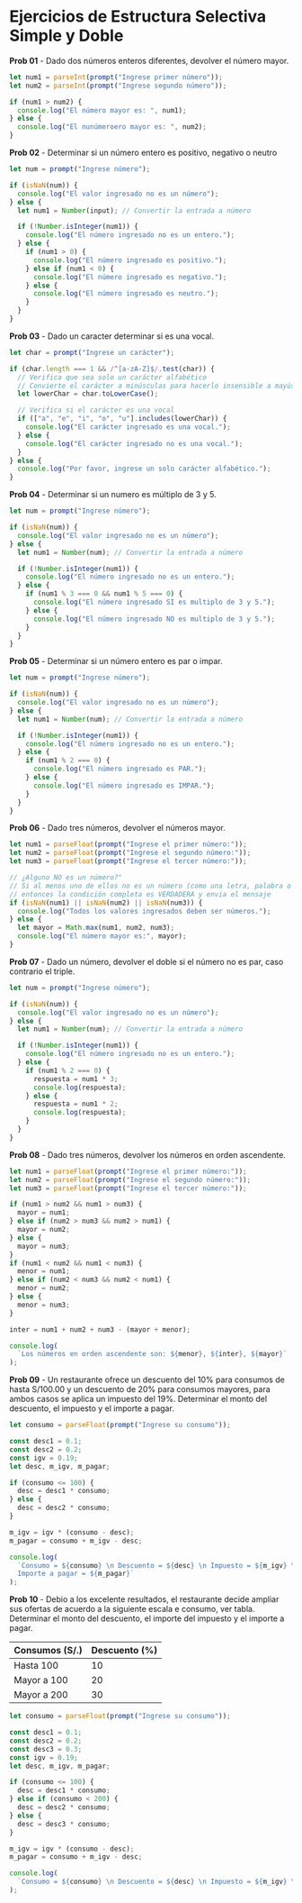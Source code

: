 # Ejercicios de Estructura Selectiva Simple y Doble

**Prob 01** - Dado dos números enteros diferentes, devolver el número mayor.

```javascript
let num1 = parseInt(prompt("Ingrese primer número"));
let num2 = parseInt(prompt("Ingrese segundo número"));

if (num1 > num2) {
  console.log("El número mayor es: ", num1);
} else {
  console.log("El nunúmeroero mayor es: ", num2);
}
```

**Prob 02** - Determinar si un número entero es positivo, negativo o neutro

```javascript
let num = prompt("Ingrese número");

if (isNaN(num)) {
  console.log("El valor ingresado no es un número");
} else {
  let num1 = Number(input); // Convertir la entrada a número

  if (!Number.isInteger(num1)) {
    console.log("El número ingresado no es un entero.");
  } else {
    if (num1 > 0) {
      console.log("El número ingresado es positivo.");
    } else if (num1 < 0) {
      console.log("El número ingresado es negativo.");
    } else {
      console.log("El número ingresado es neutro.");
    }
  }
}
```

**Prob 03** - Dado un caracter determinar si es una vocal.

```javascript
let char = prompt("Ingrese un carácter");

if (char.length === 1 && /^[a-zA-Z]$/.test(char)) {
  // Verifica que sea solo un carácter alfabético
  // Convierte el carácter a minúsculas para hacerlo insensible a mayúsculas
  let lowerChar = char.toLowerCase();

  // Verifica si el carácter es una vocal
  if (["a", "e", "i", "o", "u"].includes(lowerChar)) {
    console.log("El carácter ingresado es una vocal.");
  } else {
    console.log("El carácter ingresado no es una vocal.");
  }
} else {
  console.log("Por favor, ingrese un solo carácter alfabético.");
}
```

**Prob 04** - Determinar si un numero es múltiplo de 3 y 5.

```javascript
let num = prompt("Ingrese número");

if (isNaN(num)) {
  console.log("El valor ingresado no es un número");
} else {
  let num1 = Number(num); // Convertir la entrada a número

  if (!Number.isInteger(num1)) {
    console.log("El número ingresado no es un entero.");
  } else {
    if (num1 % 3 === 0 && num1 % 5 === 0) {
      console.log("El número ingresado SI es multiplo de 3 y 5.");
    } else {
      console.log("El número ingresado NO es multiplo de 3 y 5.");
    }
  }
}
```

**Prob 05** - Determinar si un número entero es par o impar.

```javascript
let num = prompt("Ingrese número");

if (isNaN(num)) {
  console.log("El valor ingresado no es un número");
} else {
  let num1 = Number(num); // Convertir la entrada a número

  if (!Number.isInteger(num1)) {
    console.log("El número ingresado no es un entero.");
  } else {
    if (num1 % 2 === 0) {
      console.log("El número ingresado es PAR.");
    } else {
      console.log("El número ingresado es IMPAR.");
    }
  }
}
```

**Prob 06** - Dado tres números, devolver el números mayor.

```javascript
let num1 = parseFloat(prompt("Ingrese el primer número:"));
let num2 = parseFloat(prompt("Ingrese el segundo número:"));
let num3 = parseFloat(prompt("Ingrese el tercer número:"));

// ¿Alguno NO es un número?"
// Si al menos uno de ellos no es un número (como una letra, palabra o símbolo),
// entonces la condición completa es VERDADERA y envia el mensaje
if (isNaN(num1) || isNaN(num2) || isNaN(num3)) {
  console.log("Todos los valores ingresados deben ser números.");
} else {
  let mayor = Math.max(num1, num2, num3);
  console.log("El número mayor es:", mayor);
}
```

**Prob 07** - Dado un número, devolver el doble si el número no es par, caso contrario el triple.

```javascript
let num = prompt("Ingrese número");

if (isNaN(num)) {
  console.log("El valor ingresado no es un número");
} else {
  let num1 = Number(num); // Convertir la entrada a número

  if (!Number.isInteger(num1)) {
    console.log("El número ingresado no es un entero.");
  } else {
    if (num1 % 2 === 0) {
      respuesta = num1 * 3;
      console.log(respuesta);
    } else {
      respuesta = num1 * 2;
      console.log(respuesta);
    }
  }
}
```

**Prob 08** - Dado tres números, devolver los números en orden ascendente.

```javascript
let num1 = parseFloat(prompt("Ingrese el primer número:"));
let num2 = parseFloat(prompt("Ingrese el segundo número:"));
let num3 = parseFloat(prompt("Ingrese el tercer número:"));

if (num1 > num2 && num1 > num3) {
  mayor = num1;
} else if (num2 > num3 && num2 > num1) {
  mayor = num2;
} else {
  mayor = num3;
}
if (num1 < num2 && num1 < num3) {
  menor = num1;
} else if (num2 < num3 && num2 < num1) {
  menor = num2;
} else {
  menor = num3;
}

inter = num1 + num2 + num3 - (mayor + menor);

console.log(
  `Los números en orden ascendente son: ${menor}, ${inter}, ${mayor}`
);
```

**Prob 09** - Un restaurante ofrece un descuento del 10% para consumos de hasta S/100.00 y un descuento de 20% para consumos mayores, para ambos casos se aplica un impuesto del 19%. Determinar el monto del descuento, el impuesto y el importe a pagar.

```javascript
let consumo = parseFloat(prompt("Ingrese su consumo"));

const desc1 = 0.1;
const desc2 = 0.2;
const igv = 0.19;
let desc, m_igv, m_pagar;

if (consumo <= 100) {
  desc = desc1 * consumo;
} else {
  desc = desc2 * consumo;
}

m_igv = igv * (consumo - desc);
m_pagar = consumo + m_igv - desc;

console.log(
  `Consumo = ${consumo} \n Descuento = ${desc} \n Impuesto = ${m_igv} \n
  Importe a pagar = ${m_pagar}`
);
```

**Prob 10** - Debio a los excelente resultados, el restaurante decide ampliar sus ofertas de acuerdo a la siguiente escala e consumo, ver tabla. Determinar el monto del descuento, el importe del impuesto y el importe a pagar.

| Consumos (S/.) | Descuento (%) |
| -------------- | ------------- |
| Hasta 100      | 10            |
| Mayor a 100    | 20            |
| Mayor a 200    | 30            |

```javascript
let consumo = parseFloat(prompt("Ingrese su consumo"));

const desc1 = 0.1;
const desc2 = 0.2;
const desc3 = 0.3;
const igv = 0.19;
let desc, m_igv, m_pagar;

if (consumo <= 100) {
  desc = desc1 * consumo;
} else if (consumo < 200) {
  desc = desc2 * consumo;
} else {
  desc = desc3 * consumo;
}

m_igv = igv * (consumo - desc);
m_pagar = consumo + m_igv - desc;

console.log(
  `Consumo = ${consumo} \n Descuento = ${desc} \n Impuesto = ${m_igv} \n Importe a pagar = ${m_pagar}`
);
```
